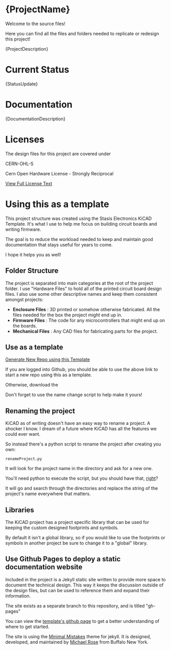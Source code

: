 # {ProjectName}

Welcome to the source files!

Here you can find all the files and folders needed to replicate or redesign this project!

{ProjectDescription}

# Current Status

{StatusUpdate}

# Documentation

{DocumentationDescription}

# Licenses

The design files for this project are covered under 

CERN-OHL-S

Cern Open Hardware License - Strongly Reciprocal

[View Full License Text](https://ohwr.org/cern_ohl_s_v2.pdf)

# Using this as a template

This project structure was created using the Stasis Electronics KiCAD Template. It's what I use to help me focus on building circuit boards and writing firmware. 

The goal is to reduce the workload needed to keep and maintain good documentation that stays useful for years to come.

I hope it helps you as well!

## Folder Structure

The project is separated into main categories at the root of the project folder. I use "Hardware Files" to hold all of the printed circuit board design files. I also use some other descriptive names and keep them consistent amongst projects:

- **Enclosure Files** : 3D printed or somehow otherwise fabricated. All the files needed for the box the project might end up in.
- **Firmware Files** : The code for any microcontrollers that might end up on the boards. 
- **Mechanical Files** : Any CAD files for fabricating parts for the project. 

## Use as a template

[Generate New Repo using this Template](https://github.com/stasiselectronics/KiCAD-Project-Template/generate)

If you are logged into Github, you should be able to use the above link to start a new repo using this as a template. 

Otherwise, download the 

Don't forget to use the name change script to help make it yours!

## Renaming the project

KiCAD as of writing doesn't have an easy way to rename a project. A shocker I know. I dream of a future where KiCAD has all the features we could ever want. 

So instead there's a python script to rename the project after creating you own:

    renameProject.py

It will look for the project name in the directory and ask for a new one.

You'll need python to execute the script, but you should have that, [right](https://www.python.org/)?

It will go and search through the directories and replace the string of the project's name everywhere that matters. 

## Libraries

The KiCAD project has a project specific library that can be used for keeping the custom designed footprints and symbols.

By default it isn't a global library, so if you would like to use the footprints or symbols in another project be sure to change it to a "global" library.


## Use Github Pages to deploy a static documentation website

Included in the project is a Jekyll static site written to provide more space to document the technical design. This way it keeps the discussion outside of the design files, but can be used to reference them and expand their information.

The site exists as a separate branch to this repository, and is titled "gh-pages"

You can view the [template's github page](https://stasiselectronics.github.io/KiCAD-Project-Template/) to get a better understanding of where to get started.

The site is using the [Minimal Mistakes](https://mmistakes.github.io/minimal-mistakes/about/) theme for jekyll. It is designed, developed, and maintained by [Michael Rose](https://mademistakes.com/about/) from Buffalo New York.
